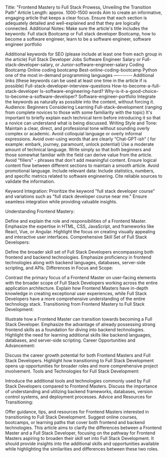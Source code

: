 Title: "Frontend Mastery to Full Stack Prowess, Unveiling the Transition Path"
Article Length: approx. 1000-1500 words
Aim to create an informative, engaging article that keeps a clear focus.
Ensure that each section is adequately detailed and well-explained and that they are logically connected.
Additional Notes:
Make sure the article's title includes the keywords: Full stack Bootcamp or Full stack developer Bootcamp, how to become a software engineer, learn to be a software engineer, software engineer portfolio


Additional keywords for SEO (please include at least one from each group  in the article)
Full Stack Developer Jobs
Software Engineer Salary or
Full-stack-developer-salary, or 
Junior-software-engineer-salary
Coding Bootcamp
Online coding bootcamp 
Best-online-coding-bootcamp 
Python one of the most in-demand programming languages
—-------
Additional links (these keywords can be used at least one time in the article if is possible)
Full-stack-developer-interview-questions 
How-to-become-a-full-stack-developer 
Is-software-engineering-hard?
Why-is-it-a-good-choice-to-become-a-software-developer? 
Software-engineer-portfolio
Integrate the keywords as naturally as possible into the content, without forcing it.
Audience: Beginners Considering Learning Full-stack-development (ranging from complete novices to those with some familiarity with the topic)
It's important to briefly explain each technical term before introducing it so that a novice can understand what is being discussed.
Writing Style and Tone:
Maintain a clear, direct, and professional tone without sounding overly complex or academic.
Avoid colloquial language or overly informal expressions.
Avoid over-using words that are clearly “Chat-GPT-ish” ( for example: embark, journey, paramount, unlock potential)
Use a moderate amount of technical language. Write simply so that both beginners and those somewhat familiar with the field can derive value from the article.
Avoid "fillers" - phrases that don't add meaningful content.
Ensure logical content flow between different sections to maintain a smooth article.
Avoid promotional language.
Include relevant data:
Include statistics, numbers, and specific metrics related to software engineering.
Cite reliable sources to validate the information.

Keyword Integration: Prioritize the keyword "full stack developer course" and variations such as "full stack developer course near me." Ensure seamless integration while providing valuable insights.

Understanding Frontend Mastery:

Define and explain the role and responsibilities of a Frontend Master.
Emphasize the expertise in HTML, CSS, JavaScript, and frameworks like React, Vue, or Angular.
Highlight the focus on creating visually appealing and interactive user interfaces.
Comprehensive Skill Set of Full Stack Developers:

Define the broader skill set of Full Stack Developers encompassing both frontend and backend technologies.
Emphasize proficiency in frontend technologies along with backend languages, databases, server-side scripting, and APIs.
Differences in Focus and Scope:

Contrast the primary focus of a Frontend Master on user-facing elements with the broader scope of Full Stack Developers working across the entire application architecture.
Explain how Frontend Masters have in-depth knowledge in creating exceptional user experiences, while Full Stack Developers have a more comprehensive understanding of the entire technology stack.
Transitioning from Frontend Mastery to Full Stack Development:

Illustrate how a Frontend Master can transition towards becoming a Full Stack Developer.
Emphasize the advantage of already possessing strong frontend skills as a foundation for diving into backend technologies.
Highlight the need for learning additional skills like backend languages, databases, and server-side scripting.
Career Opportunities and Advancement:

Discuss the career growth potential for both Frontend Masters and Full Stack Developers.
Highlight how transitioning to Full Stack Development opens up opportunities for broader roles and more comprehensive project involvement.
Tools and Technologies for Full Stack Development:

Introduce the additional tools and technologies commonly used by Full Stack Developers compared to Frontend Masters.
Discuss the importance of understanding and utilizing backend frameworks, databases, version control systems, and deployment processes.
Advice and Resources for Transitioning:

Offer guidance, tips, and resources for Frontend Masters interested in transitioning to Full Stack Development.
Suggest online courses, bootcamps, or learning paths that cover both frontend and backend technologies.
This article aims to clarify the differences between a Frontend Master and a Full Stack Developer, focusing on the pathway for Frontend Masters aspiring to broaden their skill set into Full Stack Development. It should provide insights into the additional skills and opportunities available while highlighting the similarities and differences between these two roles.
